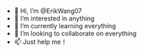 - 👋 Hi, I’m @ErikWang07
- 👀 I’m interested in anything
- 🌱 I’m currently learning everything
- 💞️ I’m looking to collaborate on everything
- 📫 Just help me！

<!---
ErikWang07/ErikWang07 is a ✨ special ✨ repository because its `README.md` (this file) appears on your GitHub profile.
You can click the Preview link to take a look at your changes.
--->
